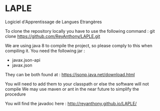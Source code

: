 # LAPLE
Logiciel d'Apprentissage de Langues Etrangères

To clone the repository locally you have to use the following command : 
git clone https://github.com/ReyAnthony/LAPLE.git

We are using java 8 to compile the project, so please comply to this when compiling it.
You need the following jar : 

- javax.json-api
- javax.json

They can be both found at : 
https://jsonp.java.net/download.html

You will need to add them to your classpath or else the software will not compile 
We may use maven or ant in the near future to simplify the procedure

You will find the javadoc here :
http://reyanthony.github.io/LAPLE/





